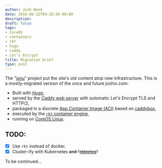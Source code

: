 ```yaml
---
author: Josh Wood
date: 2016-06-12T04:18:56-08:00
description:
draft: false
tags:
- CoreOS
- containers
- rkt
- hugo
- caddy
- Let's Encrypt
title: Migration brief
type: post
---
```


The "[jxnu][jxnu]" project put the site's old content atop new infrastructure. This is a mostly-migrated version of the once and future joshix.com:

* Built with [*Hugo*](http://gohugo.io),
* served by the [*Caddy* web server](https://caddyserver.com) with automatic
  *Let's Encrypt* TLS and HTTP/2,
* packaged in a discrete [App Container Image (ACI)](https://github.com/appc/spec) based on [caddybox](https://github.com/joshix/caddybox),
* executed by the [`rkt` container engine](https://coreos.com/rkt/),
* running on [CoreOS Linux](https://coreos.com/os/docs/latest/).<!--more-->

## TODO:
  * [x] Use `rkt` instead of docker.
  * [x] Cluster-ify with Kubernetes ~~and "[rktnetes][rktnetes]"~~

To be continued...


[jxnu]: https://github.com/joshix/jxnu
[rktnetes]: https://kubernetes.io/docs/getting-started-guides/rkt/
